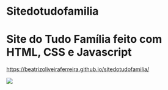 # Sitedotudofamilia
# Site do Tudo Família feito com HTML, CSS e Javascript
https://beatrizoliveiraferreira.github.io/sitedotudofamilia/

<img src="https://beatrizoliveiraferreira.github.io/sitedotudofamilia/assets/images/tudofamilia.png"/>

